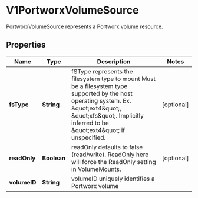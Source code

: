

# V1PortworxVolumeSource

PortworxVolumeSource represents a Portworx volume resource.
## Properties

Name | Type | Description | Notes
------------ | ------------- | ------------- | -------------
**fsType** | **String** | fSType represents the filesystem type to mount Must be a filesystem type supported by the host operating system. Ex. \&quot;ext4\&quot;, \&quot;xfs\&quot;. Implicitly inferred to be \&quot;ext4\&quot; if unspecified. |  [optional]
**readOnly** | **Boolean** | readOnly defaults to false (read/write). ReadOnly here will force the ReadOnly setting in VolumeMounts. |  [optional]
**volumeID** | **String** | volumeID uniquely identifies a Portworx volume | 




